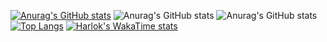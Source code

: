 [![Anurag's GitHub stats](https://github-readme-stats.vercel.app/api?username=soulbf10)](https://github.com/anuraghazra/github-readme-stats)
![Anurag's GitHub stats](https://github-readme-stats.vercel.app/api?username=soulbf10&show_icons=true)
![Anurag's GitHub stats](https://github-readme-stats.vercel.app/api?username=soulbf10a&show_icons=true&theme=dracula)
[![Top Langs](https://github-readme-stats.vercel.app/api/top-langs/?username=soulbf10a&layout=compact)](https://github.com/anuraghazra/github-readme-stats)
[![Harlok's WakaTime stats](https://github-readme-stats.vercel.app/api/wakatime?username=soulbf10)](https://github.com/anuraghazra/github-readme-stats)
